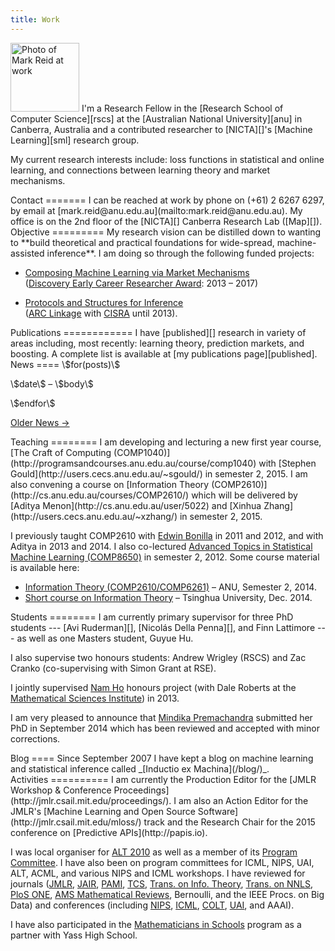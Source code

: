 ```yaml
---
title: Work
---
```


<img class='inset right' src='/pics/mark_reid2.jpg' title='Mark Reid' alt='Photo of Mark Reid at work' width='110px' />
I'm a Research Fellow in the 
[Research School of Computer Science][rscs] 
at the [Australian National University][anu] in Canberra, Australia and a 
contributed researcher to [NICTA][]'s [Machine Learning][sml] research group.

My current research interests include: loss functions in statistical and online 
learning, and connections between learning theory and market mechanisms.

[rscs]: http://cs.anu.edu.au/
[anu]: http://anu.edu.au/
[sml]: http://www.nicta.com.au/research/machine_learning

<div class="section">
Contact 
=======
I can be reached at work by phone on (+61) 2 6267 6297, 
by email at [mark.reid@anu.edu.au](mailto:mark.reid@anu.edu.au).
My office is on the 2nd floor of the [NICTA][] Canberra Research Lab ([Map][]).
</div>

[nicta]: http://nicta.com.au
[map]: http://maps.google.com/maps/ms?msa=0&msid=104436549534345141124.00043edbbdf29a2e18167&ie=UTF8&z=17

<div class="section">
Objective
=========
My research vision can be distilled down to wanting to **build theoretical and practical foundations for wide-spread, machine-assisted inference**. I am doing so through the following funded projects:

 - [Composing Machine Learning via Market Mechanisms](/work/mlmm)    
   ([Discovery Early Career Researcher Award](http://www.arc.gov.au/ncgp/decra.htm): 2013 – 2017)

 - [Protocols and Structures for Inference][psi]    
   ([ARC Linkage](http://www.arc.gov.au/ncgp/lp/lp_default.htm) with [CISRA](http://cisra.com.au) until 2013).
</div>

<div class="section">
Publications
============
I have [published][] research in variety of areas including, most recently: learning theory, prediction markets, and boosting. A complete list is available at [my publications page][published].

</div>

<div class="section">
News
====
\$for(posts)\$
	<p class="news"><span class="date">\$date\$</span> &ndash; \$body\$</p>
\$endfor\$

[Older News &rarr;](/work/news/)
</div>


<div class="section">
Teaching
========
I am developing and lecturing a new first year course, [The Craft of Computing (COMP1040)](http://programsandcourses.anu.edu.au/course/comp1040) with [Stephen Gould](http://users.cecs.anu.edu.au/~sgould/) in semester 2, 2015.
I am also convening a course on [Information Theory (COMP2610)](http://cs.anu.edu.au/courses/COMP2610/) which will be delivered by [Aditya Menon](http://cs.anu.edu.au/user/5022) and [Xinhua Zhang](http://users.cecs.anu.edu.au/~xzhang/) in semester 2, 2015. 

I previously taught COMP2610 with [Edwin Bonilla](http://people.cecs.anu.edu.au/user/4101) in 2011 and 2012, and with Aditya in 2013 and 2014. I also co-lectured [Advanced Topics in Statistical Machine Learning (COMP8650)](http://cs.anu.edu.au/courses/info/comp8650/overview) in semester 2, 2012.
Some course material is available here:

- [Information Theory (COMP2610/COMP6261)](/work/comp/2610/) – ANU, Semester 2, 2014.
- [Short course on Information Theory](/work/comp/2610/short.html) – Tsinghua University, Dec. 2014.

</div>

<div class="section">
Students
========
I am currently primary supervisor for three PhD students --- [Avi Ruderman][], [Nicolás Della Penna][], and Finn Lattimore --- as well as one Masters student, Guyue Hu.

I also supervise two honours students: Andrew Wrigley (RSCS) and Zac Cranko (co-supervising with Simon Grant at RSE).

I jointly supervised [Nam Ho](http://maths.anu.edu.au/about-us/people/nam-ho) honours project (with Dale Roberts at the [Mathematical Sciences Institute](http://maths.anu.edu.au)) in 2013.

I am very pleased to announce that [Mindika Premachandra][] submitted her PhD in September 2014 which has been reviewed and accepted with minor corrections.

</div>

[avi ruderman]: http://cs.anu.edu.au/user/4381
[nicolás della penna]: http://www.nikete.com/
[mindika premachandra]: http://cs.anu.edu.au/user/4382
[peter gammie]: http://cs.anu.edu.au/user/3936

<div class="section">
Blog
====
Since September 2007 I have kept a blog on machine learning and statistical 
inference called _[Inductio ex Machina](/blog/)_. 
</div>




<div class="section">
Activities
==========
I am currently the Production Editor for the [JMLR Workshop & Conference Proceedings](http://jmlr.csail.mit.edu/proceedings/). I am also an Action Editor for the JMLR's [Machine Learning and Open Source Software](http://jmlr.csail.mit.edu/mloss/) track and the Research Chair for the 2015 conference on [Predictive APIs](http://papis.io).

I was local organiser for [ALT 2010](http://www-alg.ist.hokudai.ac.jp/~thomas/ALT10/alt10.jhtml) as well as a member of its [Program Committee](http://www-alg.ist.hokudai.ac.jp/~thomas/ALT10/pc.html). I have also been on program committees for ICML, NIPS, UAI, ALT, ACML, and various NIPS and ICML workshops.
I have reviewed for journals ([JMLR][], [JAIR][], [PAMI][], [TCS][], [Trans. on Info. Theory][infotheory], [Trans. on NNLS][nnls], [PloS ONE][], [AMS Mathematical Reviews][amsmr], Bernoulli, and the IEEE Procs. on Big Data) and conferences (including [NIPS][], [ICML][], [COLT][], [UAI][], and AAAI).

I have also participated in the [Mathematicians in Schools](http://www.mathematiciansinschools.edu.au/) program as a partner with Yass High School.
</div>

[icmldisc]: http://icml.cc/discuss/
[mlss2009]: http://mark.reid.name/blog/mlss-2009-lecture.html
[jmlr]: http://jmlr.csail.mit.edu/
[jair]: http://www.jair.org/
[infotheory]: http://en.wikipedia.org/wiki/IEEE_Transactions_on_Information_Theory
[nnls]: http://ieeexplore.ieee.org/xpl/RecentIssue.jsp?punumber=5962385
[tcs]: http://www.elsevier.com/locate/tcs
[PLoS ONE]: http://www.plosone.org/
[amsmr]: http://www.ams.org/mr-database

[nips]: http://nips.cc/
[icml]: http://www.machinelearning.org/
[pami]: http://www.computer.org/tpami/
[colt]: http://www.learningtheory.org/
[uai]: http://www.auai.org/

[research]: /work/
[published]: /work/pubs
[personal]: /
[code]: /code/

[psi]: http://psi.cecs.anu.edu.au/

[feed bag]: http://mark.reid.name/code/feed-bag/
[inductio ex machina]: http://conflate.net/inductio/
[nips 2007]: http://nips.cc/Conferences/2007/
[workshop]: http://hunch.net/~learning-problem-design/
[slides]: http://users.rsise.anu.edu.au/~mreid/files/slides/NIPS2007_Slides.pdf
[nictaseminar]: http://users.rsise.anu.edu.au/~mreid/files/slides/NICTA_Seminar_May2008.pdf


